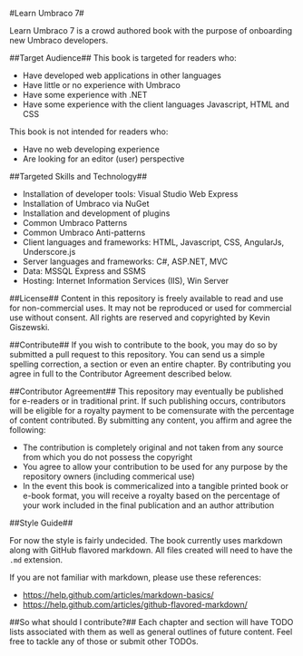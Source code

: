 #Learn Umbraco 7#

Learn Umbraco 7 is a crowd authored book with the purpose of onboarding new Umbraco developers. 

##Target Audience##
This book is targeted for readers who:

* Have developed web applications in other languages
* Have little or no experience with Umbraco
* Have some experience with .NET
* Have some experience with the client languages Javascript, HTML and CSS

This book is not intended for readers who:

* Have no web developing experience
* Are looking for an editor (user) perspective

##Targeted Skills and Technology##
* Installation of developer tools: Visual Studio Web Express
* Installation of Umbraco via NuGet
* Installation and development of plugins
* Common Umbraco Patterns
* Common Umbraco Anti-patterns
* Client languages and frameworks: HTML, Javascript, CSS, AngularJs, Underscore.js
* Server languages and frameworks: C#, ASP.NET, MVC
* Data: MSSQL Express and SSMS
* Hosting: Internet Information Services (IIS), Win Server

##License##
Content in this repository is freely available to read and use for non-commercial uses. It may not be reproduced or used for commercial use without consent. All rights are reserved and copyrighted by Kevin Giszewski. 

##Contribute##
If you wish to contribute to the book, you may do so by submitted a pull request to this repository. You can send us a simple spelling correction, a section or even an entire chapter. By contributing you agree in full to the Contributor Agreement described below.

##Contributor Agreement##
This repository may eventually be published for e-readers or in traditional print. If such publishing occurs, contributors will be eligible for a royalty payment to be comensurate with the percentage of content contributed. By submitting any content, you affirm and agree the following:

* The contribution is completely original and not taken from any source from which you do not possess the copyright 
* You agree to allow your contribution to be used for any purpose by the repository owners (including commerical use)
* In the event this book is commericalized into a tangible printed book or e-book format, you will receive a royalty based on the percentage of your work included in the final publication and an author attribution

##Style Guide##

For now the style is fairly undecided. The book currently uses markdown along with GitHub flavored markdown. All files created will need to have the `.md` extension. 

If you are not familiar with markdown, please use these references:

* https://help.github.com/articles/markdown-basics/
* https://help.github.com/articles/github-flavored-markdown/


##So what should I contribute?##
Each chapter and section will have TODO lists associated with them as well as general outlines of future content. Feel free to tackle any of those or submit other TODOs.
